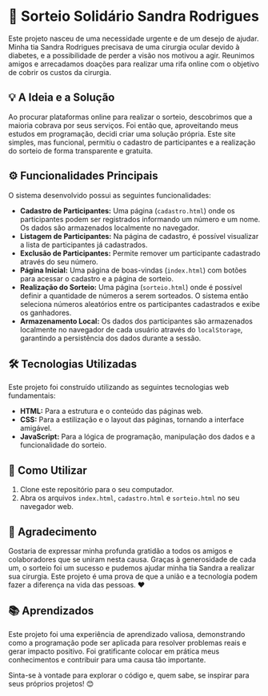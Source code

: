 # 💖 Sorteio Solidário Sandra Rodrigues

Este projeto nasceu de uma necessidade urgente e de um desejo de ajudar. Minha tia Sandra Rodrigues precisava de uma cirurgia ocular devido à diabetes, e a possibilidade de perder a visão nos motivou a agir. Reunimos amigos e arrecadamos doações para realizar uma rifa online com o objetivo de cobrir os custos da cirurgia.

## 💡 A Ideia e a Solução

Ao procurar plataformas online para realizar o sorteio, descobrimos que a maioria cobrava por seus serviços. Foi então que, aproveitando meus estudos em programação, decidi criar uma solução própria. Este site simples, mas funcional, permitiu o cadastro de participantes e a realização do sorteio de forma transparente e gratuita.

## ⚙️ Funcionalidades Principais

O sistema desenvolvido possui as seguintes funcionalidades:

* **Cadastro de Participantes:** Uma página (`cadastro.html`) onde os participantes podem ser registrados informando um número e um nome. Os dados são armazenados localmente no navegador.
* **Listagem de Participantes:** Na página de cadastro, é possível visualizar a lista de participantes já cadastrados.
* **Exclusão de Participantes:** Permite remover um participante cadastrado através do seu número.
* **Página Inicial:** Uma página de boas-vindas (`index.html`) com botões para acessar o cadastro e a página de sorteio.
* **Realização do Sorteio:** Uma página (`sorteio.html`) onde é possível definir a quantidade de números a serem sorteados. O sistema então seleciona números aleatórios entre os participantes cadastrados e exibe os ganhadores.
* **Armazenamento Local:** Os dados dos participantes são armazenados localmente no navegador de cada usuário através do `localStorage`, garantindo a persistência dos dados durante a sessão.

## 🛠️ Tecnologias Utilizadas

Este projeto foi construído utilizando as seguintes tecnologias web fundamentais:

* **HTML:** Para a estrutura e o conteúdo das páginas web.
* **CSS:** Para a estilização e o layout das páginas, tornando a interface amigável.
* **JavaScript:** Para a lógica de programação, manipulação dos dados e a funcionalidade do sorteio.

## 🚀 Como Utilizar

1.  Clone este repositório para o seu computador.
2.  Abra os arquivos `index.html`, `cadastro.html` e `sorteio.html` no seu navegador web.

## 🙏 Agradecimento

Gostaria de expressar minha profunda gratidão a todos os amigos e colaboradores que se uniram nesta causa. Graças à generosidade de cada um, o sorteio foi um sucesso e pudemos ajudar minha tia Sandra a realizar sua cirurgia. Este projeto é uma prova de que a união e a tecnologia podem fazer a diferença na vida das pessoas. ❤️

## 📚 Aprendizados

Este projeto foi uma experiência de aprendizado valiosa, demonstrando como a programação pode ser aplicada para resolver problemas reais e gerar impacto positivo. Foi gratificante colocar em prática meus conhecimentos e contribuir para uma causa tão importante.

Sinta-se à vontade para explorar o código e, quem sabe, se inspirar para seus próprios projetos! 😊
